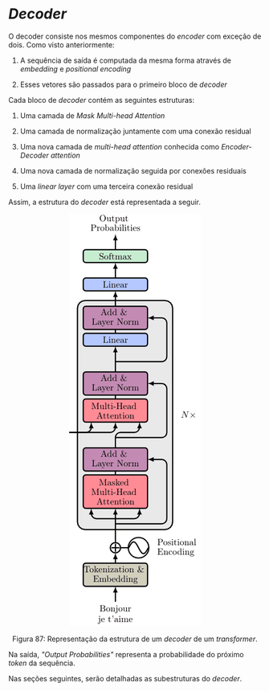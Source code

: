 # _Decoder_

O decoder consiste nos mesmos componentes do _encoder_ com exceção de dois. Como visto
anteriormente:

1. A sequência de saída é computada da mesma forma através de _embedding_ e _positional encoding_

2. Esses vetores são passados para o primeiro bloco de _decoder_

Cada bloco de _decoder_ contém as seguintes estruturas:

1. Uma camada de _Mask Multi-head Attention_

2. Uma camada de normalização juntamente com uma conexão residual

3. Uma nova camada de _multi-head attention_ conhecida como _Encoder-Decoder attention_

4. Uma nova camada de normalização seguida por conexões residuais

5. Uma _linear layer_ com uma terceira conexão residual

Assim, a estrutura do _decoder_ está representada a seguir.

<p align="center">
  <img src="./img/87.png">
</p>

<p align="center">
Figura 87: Representação da estrutura de um <i>decoder</i> de um <i>transformer</i>.
</p>

Na saída, _"Output Probabilities"_ representa a probabilidade do próximo _token_ da sequência.

Nas seções seguintes, serão detalhadas as subestruturas do _decoder_.
